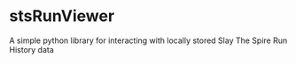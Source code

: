 # stsRunViewer

A simple python library for interacting with locally stored Slay The Spire Run History data